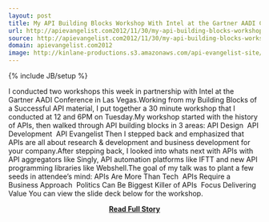 ```yaml
---
layout: post
title: My API Building Blocks Workshop With Intel at the Gartner AADI Conference
url: http://apievangelist.com2012/11/30/my-api-building-blocks-workshop-with-intel-at-the-gartner-aadi-conference/
source: http://apievangelist.com2012/11/30/my-api-building-blocks-workshop-with-intel-at-the-gartner-aadi-conference/
domain: apievangelist.com2012
image: http://kinlane-productions.s3.amazonaws.com/api-evangelist-site/blog/intel-aadi-workshop.png
---
```

{% include JB/setup %}<p>I conducted two workshops this week in partnership with Intel at the Gartner AADI Conference in Las Vegas.Working from my Building Blocks of a Successful API material, I put together a 30 minute workshop that I conducted at 12 and 6PM on Tuesday.My workshop started with the history of APIs, then walked through API building blocks in 3 areas: API Design  API Development  API Evangelist Then I stepped back and emphasized that APIs are all about research &amp; development and business development for your company.After stepping back, I looked into whats next with APIs with API aggregators like Singly, API automation platforms like IFTT and new API programming libraries like Webshell.The goal of my talk was to plant a few seeds in attendee’s mind: APIs Are More Than Tech  APIs Require a Business Approach  Politics Can Be Biggest Killer of APIs  Focus Delivering Value You can view the slide deck below for the workshop.</p>
<center><p><a href="http://apievangelist.com2012/11/30/my-api-building-blocks-workshop-with-intel-at-the-gartner-aadi-conference/" style='padding:25px; font-sze:18px; font-weight: bold;'>Read Full Story</a></p></center>
